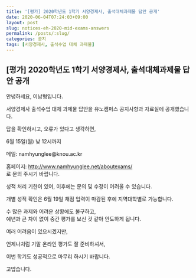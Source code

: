 ```yaml
---
title: '[평가] 2020학년도 1학기 서양경제사, 출석대체과제물 답안 공개'
date: 2020-06-04T07:24:03+09:00
layout: post
slug: notices-eh-2020-mid-exams-answers
permalink: /posts/:slug/
categories: 공지
tags: [서양경제사, 출석수업 대체 과제물]
---
```

## [평가] 2020학년도 1학기 서양경제사, 출석대체과제물 답안 공개

<!-- wp:paragraph -->
<p>안녕하세요, 이남형입니다.</p>
<!-- /wp:paragraph -->

<!-- wp:paragraph -->
<p>서양경제사 출석수업 대체 과제물 답안을 유노캠퍼스 공지사항과 자료실에 공개했습니다. </p>
<!-- /wp:paragraph -->

<!-- wp:paragraph -->
<p>답을 확인하시고, 오류가 있다고 생각하면,</p>
<!-- /wp:paragraph -->

<!-- wp:paragraph -->
<p>6월 15일(월) 낮 12시까지&nbsp;</p>
<!-- /wp:paragraph -->

<!-- wp:paragraph -->
<p>메일: namhyunglee@knou.ac.kr </p>
<!-- /wp:paragraph -->

<!-- wp:paragraph -->
<p>홈페이지: <a href="http://www.namhyunglee.net/aboutexams/" target="_blank" rel="noreferrer noopener">http://www.namhyunglee.net/aboutexams/</a><br>로 문의 주시기 바랍니다.</p>
<!-- /wp:paragraph -->

<!-- wp:paragraph -->
<p>성적 처리 기한이 있어, 이후에는 문의 및 수정이 어려울 수 있습니다.</p>
<!-- /wp:paragraph -->

<!-- wp:paragraph -->
<p>개별 성적 확인은 6월 19일 채점 입력이 마감된 후에 지역대학별로 가능합니다.</p>
<!-- /wp:paragraph -->

<!-- wp:paragraph -->
<p>수 많은 과제와 어려운 상황에도 불구하고,&nbsp;<br>예년과 큰 차이 없이 중간 평가를 보신 것 같아 안도하게 됩니다.</p>
<!-- /wp:paragraph -->

<!-- wp:paragraph -->
<p>여러 어려움이 있으시겠지만, </p>
<!-- /wp:paragraph -->

<!-- wp:paragraph -->
<p>언제나처럼 기말 온라인 평가도 잘 준비하셔서, </p>
<!-- /wp:paragraph -->

<!-- wp:paragraph -->
<p>이번 학기도 성공적으로 마무리 하시기 바랍니다.</p>
<!-- /wp:paragraph -->

<!-- wp:paragraph -->
<p>고맙습니다.</p>
<!-- /wp:paragraph -->